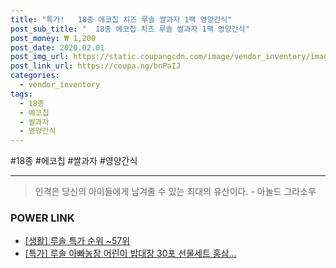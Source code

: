 ```yaml
--- 
title: "특가!   18종 에코칩 치즈 루솔 쌀과자 1팩 영양간식" 
post_sub_title: "  18종 에코칩 치즈 루솔 쌀과자 1팩 영양간식" 
post_money: ₩ 1,200 
post_date: 2020.02.01 
post_img_url: https://static.coupangcdn.com/image/vendor_inventory/images/2016/10/05/17/4/a40646af-f36a-4eb0-8b53-37641b1845b9.jpg 
post_link_url: https://coupa.ng/bnPaIJ 
categories: 
  - vendor_inventory 
tags: 
  - 18종 
  - 에코칩 
  - 쌀과자 
  - 영양간식 
--- 
```

  #18종 #에코칩 #쌀과자 #영양간식 
<hr> 

> 인격은 당신의 아이들에게 남겨줄 수 있는 최대의 유산이다. - 아놀드 그라소우 


### POWER LINK

* <a href="https://blog.naver.com/sakai111/221792012845" target="_blank"> [생활] 루솔 특가 순위 ~57위</a>
* <a href="https://blog.naver.com/santokki14/221792207478" target="_blank">[특가] 루솔 아빠농장 어린이 밥대장 30포 선물세트 홍삼...</a>
